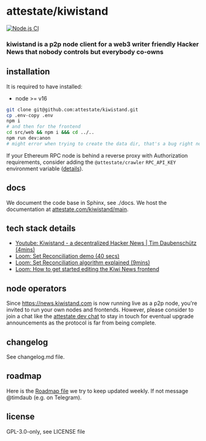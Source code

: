 # attestate/kiwistand

[![Node.js CI](https://github.com/attestate/kiwistand/actions/workflows/node.js.yml/badge.svg)](https://github.com/attestate/kiwistand/actions/workflows/node.js.yml)

### kiwistand is a p2p node client for a web3 writer friendly Hacker News that nobody controls but everybody co-owns

## installation

It is required to have installed:

- node >= v16

```bash
git clone git@github.com:attestate/kiwistand.git
cp .env-copy .env
npm i
# and then for the frontend
cd src/web && npm i &&& cd ../..
npm run dev:anon
# might error when trying to create the data dir, that's a bug right now, just run it again
```

If your Ethereum RPC node is behind a reverse proxy with Authorization
requirements, consider adding the `@attestate/crawler` `RPC_API_KEY`
environment variable
([details](https://attestate.com/crawler/main/configuration.html#environment-variables)).

## docs

We document the code base in Sphinx, see ./docs. We host the documentation at
[attestate.com/kiwistand/main](https://attestate.com/kiwistand/main/).

## tech stack details

- [Youtube: Kiwistand - a decentralized Hacker News | Tim Daubenschütz (4mins)](https://www.youtube.com/watch?v=WujtU15yAyk)
- [Loom: Set Reconciliation demo (40 secs)](https://www.loom.com/share/abf43323b00547689bf11520f565f4bc)
- [Loom: Set Reconciliation algorithm explained (9mins)](https://www.loom.com/share/2a68f5e22d9843ab99edad2deaed9281)
- [Loom: How to get started editing the Kiwi News frontend](https://www.loom.com/share/e0e8866450d54c52b161e77907d1ccb9)

## node operators

Since https://news.kiwistand.com is now running live as a p2p node, you're
invited to run your own nodes and frontends. However, please consider to join a
chat like the [attestate dev chat](https://t.me/attestate) to stay in touch for
eventual upgrade announcements as the protocol is far from being complete.

## changelog

See changelog.md file.

## roadmap

Here is the [Roadmap file](https://hackmd.io/GtcGsKrlS_-vIFjhxQVw8w) we try to
keep updated weekly. If not message @timdaub (e.g. on Telegram).

## license

GPL-3.0-only, see LICENSE file
